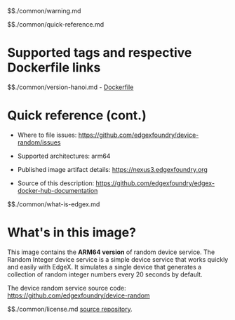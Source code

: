 $$./common/warning.md

$$./common/quick-reference.md

# Supported tags and respective Dockerfile links

$$./common/version-hanoi.md
        - [Dockerfile](https://github.com/edgexfoundry/device-random/blob/v1.3.0/Dockerfile)

# Quick reference (cont.)

- Where to file issues: https://github.com/edgexfoundry/device-random/issues

- Supported architectures: arm64

- Published image artifact details: https://nexus3.edgexfoundry.org

- Source of this description: https://github.com/edgexfoundry/edgex-docker-hub-documentation

$$./common/what-is-edgex.md

# What's in this image?

This image contains the **ARM64 version** of random device service. The Random Integer device service is a simple device service that works quickly and easily with EdgeX. It simulates a single device that generates a collection of random integer numbers every 20 seconds by default.

The device random service source code: https://github.com/edgexfoundry/device-random

$$./common/license.md
[source repository](https://github.com/edgexfoundry/device-random/blob/v1.3.0/Attribution.txt).
